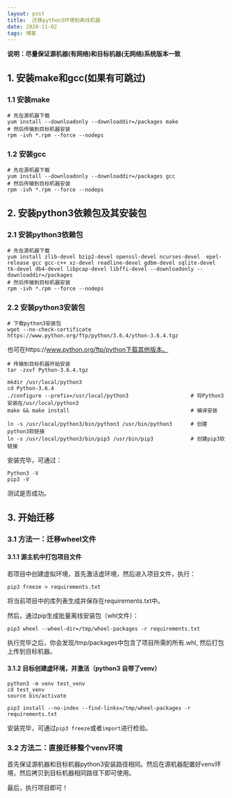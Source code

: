 ```yaml
---
layout: post
title:  迁移python3环境到离线机器
date: 2020-11-02
tags: 博客
---
```


**说明：尽量保证源机器(有网络)和目标机器(无网络)系统版本一致**

## 1. 安装make和gcc(如果有可跳过)
### 1.1 安装make

	# 先在源机器下载
	yum install --downloadonly --downloaddir=/packages make
	# 然后传输到目标机器安装
	rpm -ivh *.rpm --force --nodeps

### 1.2 安装gcc

	# 先在源机器下载
	yum install --downloadonly --downloaddir=/packages gcc
	# 然后传输到目标机器安装
	rpm -ivh *.rpm --force --nodeps

## 2. 安装python3依赖包及其安装包

### 2.1 安装python3依赖包

	# 先在源机器下载
	yum install zlib-devel bzip2-devel openssl-devel ncurses-devel  epel-release gcc gcc-c++ xz-devel readline-devel gdbm-devel sqlite-devel tk-devel db4-devel libpcap-devel libffi-devel --downloadonly --downloaddir=/packages
	# 然后传输到目标机器安装
	rpm -ivh *.rpm --force --nodeps
	
### 2.2 安装python3安装包
	# 下载python3安装包
	wget --no-check-certificate https://www.python.org/ftp/python/3.6.4/ython-3.6.4.tgz 

也可在https://www.python.org/ftp/python下载其他版本。

	# 传输到目标机器开始安装
	tar -zxvf Python-3.6.4.tgz
	
	mkdir /usr/local/python3
	cd Python-3.6.4 
	./configure --prefix=/usr/local/python3                    # 将Python3安装在/usr/local/python3
	make && make install                                       # 编译安装
	
	ln -s /usr/local/python3/bin/python3 /usr/bin/python3      # 创建python3软链接
	ln -s /usr/local/python3/bin/pip3 /usr/bin/pip3            # 创建pip3软链接

安装完毕，可通过：

	Python3 -V
	pip3 -V
	
测试是否成功。
## 3. 开始迁移

### 3.1 方法一：迁移wheel文件

#### 3.1.1 源主机中打包项目文件

若项目中创建虚拟环境，首先激活虚环境，然后进入项目文件，执行：

	pip3 freeze > requirements.txt

将当前项目中的库列表生成并保存在requirements.txt中。

然后，通过pip生成批量离线安装包（whl文件）：

	pip3 wheel --wheel-dir=/tmp/wheel-packages -r requirements.txt

执行完毕之后，你会发现/tmp/packages中包含了项目所需的所有.whl, 然后打包上传到目标机器。

#### 3.1.2 目标创建虚环境，并激活（python3 自带了venv）

	python3 -m venv test_venv
	cd test_venv
	source bin/activate
	
	pip3 install --no-index --find-links=/tmp/wheel-packages -r requirements.txt
	
安装完毕，可通过`pip3 freeze`或者`import`进行检验。

### 3.2 方法二：直接迁移整个venv环境

首先保证源机器和目标机器python3安装路径相同。然后在源机器配置好venv环境，然后拷贝到目标机器相同路径下即可使用。

最后，执行项目即可！